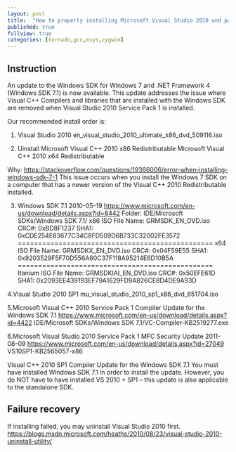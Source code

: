 ```yaml
---
layout: post
title:  "How to properly installing Microsoft Visual Studio 2010 and patches under Windows XP properly"
published: true
fullview: true
categories: [tornado,gcc,msys,cygwin]
---
```


## Instruction
An update to the Windows SDK for Windows 7 and .NET Framework 4 (Windows SDK 7.1) is now available. This update addresses the issue where Visual C++ Compilers and libraries that are installed with the Windows SDK are removed when Visual Studio 2010 Service Pack 1 is installed.

Our recommended install order is:

1. Visual Studio 2010
  en_visual_studio_2010_ultimate_x86_dvd_509116.iso

2. Uinstall 
  Microsoft Visual C++ 2010 x86 Redistributable
  Microsoft Visual C++ 2010 x64 Redistributable
  
  Why:
  https://stackoverflow.com/questions/19366006/error-when-installing-windows-sdk-7-1
  This issue occurs when you install the Windows 7 SDK on a computer that has a newer version of the Visual C++ 2010 Redistributable installed.

3. Windows SDK 7.1
  2010-05-19 https://www.microsoft.com/en-us/download/details.aspx?id=8442
  Folder: IDE/Microsoft SDKs/Windows SDK 7.1/
  x86 ISO File Name: GRMSDK_EN_DVD.iso 
  CRC#: 0xBD8F1237 
  SHA1: 0xCDE254E83677C34C8FD509D6B733C32002FE3572 
  ================================================ 
  x64 ISO File Name: GRMSDKX_EN_DVD.iso 
  CRC#: 0x04F59E55 
  SHA1: 0x9203529F5F70D556A60C37F118A95214E6D10B5A 
  ================================================ 
  Itanium ISO File Name: GRMSDKIAI_EN_DVD.iso 
  CRC#: 0x50EFE61D 
  SHA1: 0x2093EE439193EF79A1629FD9A826CE8D4DE9A93D

4.Visual Studio 2010 SP1
  mu_visual_studio_2010_sp1_x86_dvd_651704.iso

5.Microsoft Visual C++ 2010 Service Pack 1 Compiler Update for the Windows SDK 7.1
  https://www.microsoft.com/en-us/download/details.aspx?id=4422
  IDE/Microsoft SDKs/Windows SDK 7.1/VC-Compiler-KB2519277.exe

6.Microsoft Visual Studio 2010 Service Pack 1 MFC Security Update
  2011-08-09 https://www.microsoft.com/en-us/download/details.aspx?id=27049
  VS10SP1-KB2565057-x86

Visual C++ 2010 SP1 Compiler Update for the Windows SDK 7.1
You must have installed Windows SDK 7.1 in order to install the update.  However, you do NOT have to have installed VS 2010 + SP1 – this update is also applicable to the standalone SDK.

## Failure recovery
  If installing failed, you may uninstall Visual Studio 2010 first.
  https://blogs.msdn.microsoft.com/heaths/2010/08/23/visual-studio-2010-uninstall-utility/